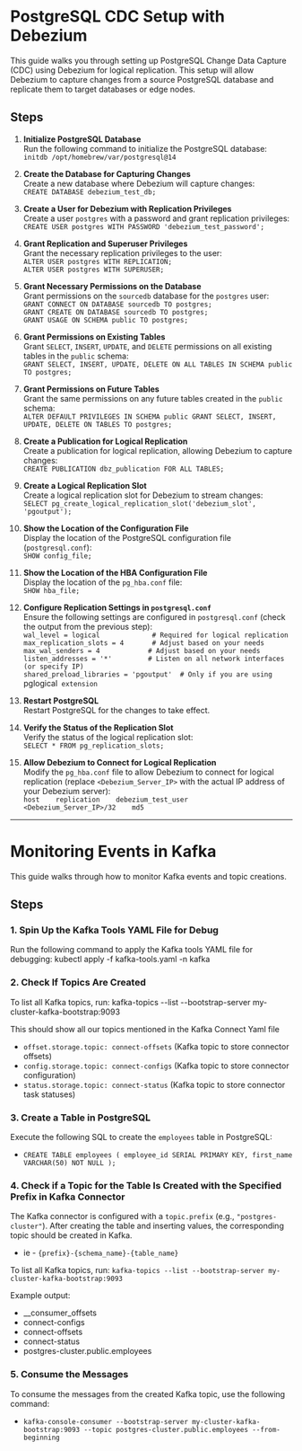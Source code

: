 # PostgreSQL CDC Setup with Debezium

This guide walks you through setting up PostgreSQL Change Data Capture (CDC) using Debezium for logical replication. This setup will allow Debezium to capture changes from a source PostgreSQL database and replicate them to target databases or edge nodes.

## Steps

1. **Initialize PostgreSQL Database**  
   Run the following command to initialize the PostgreSQL database:  
   `initdb /opt/homebrew/var/postgresql@14`

2. **Create the Database for Capturing Changes**  
   Create a new database where Debezium will capture changes:  
   `CREATE DATABASE debezium_test_db;`

3. **Create a User for Debezium with Replication Privileges**  
   Create a user `postgres` with a password and grant replication privileges:  
   `CREATE USER postgres WITH PASSWORD 'debezium_test_password';`

4. **Grant Replication and Superuser Privileges**  
   Grant the necessary replication privileges to the user:  
   `ALTER USER postgres WITH REPLICATION;`  
   `ALTER USER postgres WITH SUPERUSER;`

5. **Grant Necessary Permissions on the Database**  
   Grant permissions on the `sourcedb` database for the `postgres` user:  
   `GRANT CONNECT ON DATABASE sourcedb TO postgres;`  
   `GRANT CREATE ON DATABASE sourcedb TO postgres;`  
   `GRANT USAGE ON SCHEMA public TO postgres;`

6. **Grant Permissions on Existing Tables**  
   Grant `SELECT`, `INSERT`, `UPDATE`, and `DELETE` permissions on all existing tables in the `public` schema:  
   `GRANT SELECT, INSERT, UPDATE, DELETE ON ALL TABLES IN SCHEMA public TO postgres;`

7. **Grant Permissions on Future Tables**  
   Grant the same permissions on any future tables created in the `public` schema:  
   `ALTER DEFAULT PRIVILEGES IN SCHEMA public GRANT SELECT, INSERT, UPDATE, DELETE ON TABLES TO postgres;`

8. **Create a Publication for Logical Replication**  
   Create a publication for logical replication, allowing Debezium to capture changes:  
   `CREATE PUBLICATION dbz_publication FOR ALL TABLES;`

9. **Create a Logical Replication Slot**  
   Create a logical replication slot for Debezium to stream changes:  
   `SELECT pg_create_logical_replication_slot('debezium_slot', 'pgoutput');`

10. **Show the Location of the Configuration File**  
    Display the location of the PostgreSQL configuration file (`postgresql.conf`):  
    `SHOW config_file;`

11. **Show the Location of the HBA Configuration File**  
    Display the location of the `pg_hba.conf` file:  
    `SHOW hba_file;`

12. **Configure Replication Settings in `postgresql.conf`**  
    Ensure the following settings are configured in `postgresql.conf` (check the output from the previous step):  
    `wal_level = logical             # Required for logical replication`  
    `max_replication_slots = 4       # Adjust based on your needs`  
    `max_wal_senders = 4            # Adjust based on your needs`  
    `listen_addresses = '*'         # Listen on all network interfaces (or specify IP)`  
    `shared_preload_libraries = 'pgoutput'  # Only if you are using `pglogical` extension`

13. **Restart PostgreSQL**  
    Restart PostgreSQL for the changes to take effect.

14. **Verify the Status of the Replication Slot**  
    Verify the status of the logical replication slot:  
    `SELECT * FROM pg_replication_slots;`

15. **Allow Debezium to Connect for Logical Replication**  
    Modify the `pg_hba.conf` file to allow Debezium to connect for logical replication (replace `<Debezium_Server_IP>` with the actual IP address of your Debezium server):  
    `host    replication    debezium_test_user    <Debezium_Server_IP>/32    md5`


-----

# Monitoring Events in Kafka

This guide walks through how to monitor Kafka events and topic creations.

## Steps

### 1. Spin Up the Kafka Tools YAML File for Debug
Run the following command to apply the Kafka tools YAML file for debugging:
kubectl apply -f kafka-tools.yaml -n kafka

### 2. Check If Topics Are Created
To list all Kafka topics, run:
kafka-topics --list --bootstrap-server my-cluster-kafka-bootstrap:9093

This should show all our topics mentioned in the Kafka Connect Yaml file
- `offset.storage.topic: connect-offsets`   (Kafka topic to store connector offsets)
- `config.storage.topic: connect-configs`   (Kafka topic to store connector configuration)
- `status.storage.topic: connect-status`   (Kafka topic to store connector task statuses)

### 3. Create a Table in PostgreSQL
Execute the following SQL to create the `employees` table in PostgreSQL:
- `CREATE TABLE employees (
employee_id SERIAL PRIMARY KEY,
first_name VARCHAR(50) NOT NULL
);`

### 4. Check if a Topic for the Table Is Created with the Specified Prefix in Kafka Connector
The Kafka connector is configured with a `topic.prefix` (e.g., `"postgres-cluster"`). After creating the table and inserting values, the corresponding topic should be created in Kafka. 
- ie - `{prefix}-{schema_name}-{table_name}`

To list all Kafka topics, run:
`kafka-topics --list --bootstrap-server my-cluster-kafka-bootstrap:9093`

Example output:
- __consumer_offsets
- connect-configs
- connect-offsets
- connect-status
- postgres-cluster.public.employees

### 5. Consume the Messages
To consume the messages from the created Kafka topic, use the following command:
* `kafka-console-consumer --bootstrap-server my-cluster-kafka-bootstrap:9093 --topic postgres-cluster.public.employees --from-beginning`


